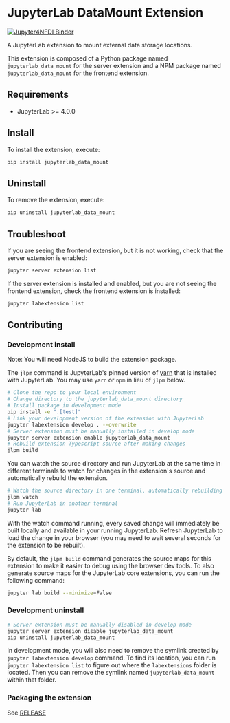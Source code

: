 # JupyterLab DataMount Extension

[![Jupyter4NFDI Binder](https://nfdi-jupyter.de/images/nfdi_badge.svg)](https://hub.nfdi-jupyter.de/v2/gh/jsc-jupyter/jupyterlab-data-mount/HEAD)

A JupyterLab extension to mount external data storage locations.

This extension is composed of a Python package named `jupyterlab_data_mount`
for the server extension and a NPM package named `jupyterlab_data_mount`
for the frontend extension.

## Requirements

- JupyterLab >= 4.0.0

## Install

To install the extension, execute:

```bash
pip install jupyterlab_data_mount
```

## Uninstall

To remove the extension, execute:

```bash
pip uninstall jupyterlab_data_mount
```

## Troubleshoot

If you are seeing the frontend extension, but it is not working, check
that the server extension is enabled:

```bash
jupyter server extension list
```

If the server extension is installed and enabled, but you are not seeing
the frontend extension, check the frontend extension is installed:

```bash
jupyter labextension list
```

## Contributing

### Development install

Note: You will need NodeJS to build the extension package.

The `jlpm` command is JupyterLab's pinned version of
[yarn](https://yarnpkg.com/) that is installed with JupyterLab. You may use
`yarn` or `npm` in lieu of `jlpm` below.

```bash
# Clone the repo to your local environment
# Change directory to the jupyterlab_data_mount directory
# Install package in development mode
pip install -e ".[test]"
# Link your development version of the extension with JupyterLab
jupyter labextension develop . --overwrite
# Server extension must be manually installed in develop mode
jupyter server extension enable jupyterlab_data_mount
# Rebuild extension Typescript source after making changes
jlpm build
```

You can watch the source directory and run JupyterLab at the same time in different terminals to watch for changes in the extension's source and automatically rebuild the extension.

```bash
# Watch the source directory in one terminal, automatically rebuilding when needed
jlpm watch
# Run JupyterLab in another terminal
jupyter lab
```

With the watch command running, every saved change will immediately be built locally and available in your running JupyterLab. Refresh JupyterLab to load the change in your browser (you may need to wait several seconds for the extension to be rebuilt).

By default, the `jlpm build` command generates the source maps for this extension to make it easier to debug using the browser dev tools. To also generate source maps for the JupyterLab core extensions, you can run the following command:

```bash
jupyter lab build --minimize=False
```

### Development uninstall

```bash
# Server extension must be manually disabled in develop mode
jupyter server extension disable jupyterlab_data_mount
pip uninstall jupyterlab_data_mount
```

In development mode, you will also need to remove the symlink created by `jupyter labextension develop`
command. To find its location, you can run `jupyter labextension list` to figure out where the `labextensions`
folder is located. Then you can remove the symlink named `jupyterlab_data_mount` within that folder.

### Packaging the extension

See [RELEASE](RELEASE.md)
